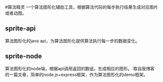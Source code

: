 #算法精灵
一个算法图形化辅助工具，根据算法代码的每步执行结果生成对应图片或者动图。
## sprite-api
算法图形化的java api，为算法图形化提供算法执行每一步的数据变化。
## sprite-node
算法图形化的node端，根据api调用返回的数组，生成相应的图形。
取自我博客的一篇文章，简单的node.js+express框架，作为算法图形化的demo框架。
